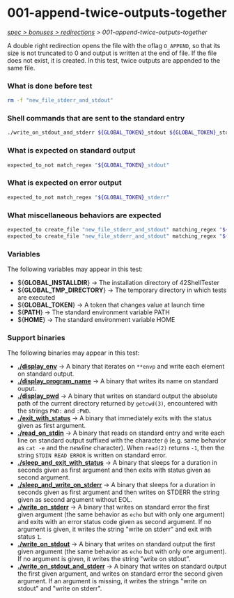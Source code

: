# 001-append-twice-outputs-together

*[spec > bonuses > redirections](..) > 001-append-twice-outputs-together*

A double right redirection opens the file with the oflag `O_APPEND`, so that its size is not truncated to 0 and output is written at the end of file. If the file does not exist, it is created.
In this test, twice outputs are appended to the same file.
### What is done before test

```bash
rm -f "new_file_stderr_and_stdout"

```

### Shell commands that are sent to the standard entry

```bash
./write_on_stdout_and_stderr ${GLOBAL_TOKEN}_stdout ${GLOBAL_TOKEN}_stderr &>>new_file_stderr_and_stdout

```

### What is expected on standard output

```bash
expected_to_not match_regex "${GLOBAL_TOKEN}_stdout"

```

### What is expected on error output

```bash
expected_to_not match_regex "${GLOBAL_TOKEN}_stderr"

```

### What miscellaneous behaviors are expected

```bash
expected_to create_file "new_file_stderr_and_stdout" matching_regex "${GLOBAL_TOKEN}_stdout$"
expected_to create_file "new_file_stderr_and_stdout" matching_regex "${GLOBAL_TOKEN}_stderr$"

```

### Variables

The following variables may appear in this test:

* ${**GLOBAL_INSTALLDIR**} -> The installation directory of 42ShellTester
* ${**GLOBAL_TMP_DIRECTORY**} -> The temporary directory in which tests are executed
* ${**GLOBAL_TOKEN**} -> A token that changes value at launch time
* ${**PATH**} -> The standard environment variable PATH
* ${**HOME**} -> The standard environment variable HOME

### Support binaries

The following binaries may appear in this test:


* **[./display_env](http://github.com/42shTests/42ShellTester/tree/master/support/display-env)** -> A binary that iterates on `**envp` and write each element on standard output.
* **[./display_program_name](http://github.com/42shTests/42ShellTester/tree/master/support/display-program-name)** -> A binary that writes its name on standard ouput.
* **[./display_pwd](http://github.com/42shTests/42ShellTester/tree/master/support/display-pwd)** -> A binary that writes on standard output the absolute path of the current directory returned by `getcwd(3)`, encountered with the strings `PWD:` and `:PWD`.
* **[./exit_with_status](http://github.com/42shTests/42ShellTester/tree/master/support/exit-with-status)** -> A binary that immediately exits with the status given as first argument.
* **[./read_on_stdin](http://github.com/42shTests/42ShellTester/tree/master/support/read-on-stdin)** -> A binary that reads on standard entry and write each line on standard output suffixed with the character `@` (e.g. same behavior as `cat -e` and the *newline* character). When `read(2)` returns `-1`, then the string `STDIN READ ERROR` is written on standard error.
* **[./sleep_and_exit_with_status](http://github.com/42shTests/42ShellTester/tree/master/support/sleep-and-exit-with-status)** -> A binary that sleeps for a duration in seconds given as first argument and then exits with status given as second argument.
* **[./sleep_and_write_on_stderr](http://github.com/42shTests/42ShellTester/tree/master/support/sleep-and-write-on-stderr)** -> A binary that sleeps for a duration in seconds given as first argument and then writes on STDERR the string given as second argument without EOL.
* **[./write_on_stderr](http://github.com/42shTests/42ShellTester/tree/master/support/write-on-stderr)** -> A binary that writes on standard error the first given argument (the same behavior as `echo` but with only one argument) and exits with an error status code given as second argument. If no argument is given, it writes the string "write on stderr" and exit with status `1`.
* **[./write_on_stdout](http://github.com/42shTests/42ShellTester/tree/master/support/write-on-stdout)** -> A binary that writes on standard output the first given argument (the same behavior as `echo` but with only one argument). If no argument is given, it writes the string "write on stdout".
* **[./write_on_stdout_and_stderr](http://github.com/42shTests/42ShellTester/tree/master/support/write-on-stdout-and-stderr)** -> A binary that writes on standard output the first given argument, and writes on standard error the second given argument. If an argument is missing, it writes the strings "write on stdout" and "write on stderr".
